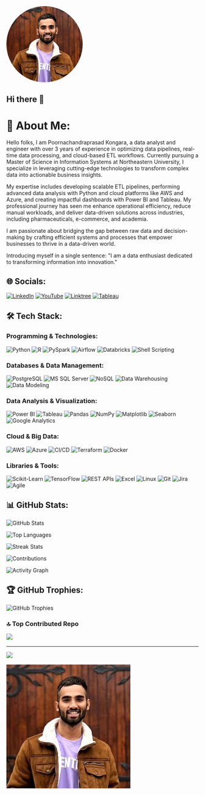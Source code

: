<p align="left">
  <img src="https://github.com/Poornachandra77/Poornachandra77/blob/main/mine.jpeg" alt="Your Image" width="200" style="border-radius:50%">
</p>

## Hi there 👋

# 💫 About Me:
Hello folks,
I am Poornachandraprasad Kongara, a data analyst and engineer with over 3 years of experience in optimizing data pipelines, real-time data processing, and cloud-based ETL workflows. Currently pursuing a Master of Science in Information Systems at Northeastern University, I specialize in leveraging cutting-edge technologies to transform complex data into actionable business insights.

My expertise includes developing scalable ETL pipelines, performing advanced data analysis with Python and cloud platforms like AWS and Azure, and creating impactful dashboards with Power BI and Tableau. My professional journey has seen me enhance operational efficiency, reduce manual workloads, and deliver data-driven solutions across industries, including pharmaceuticals, e-commerce, and academia.

I am passionate about bridging the gap between raw data and decision-making by crafting efficient systems and processes that empower businesses to thrive in a data-driven world.

Introducing myself in a single sentence:
"I am a data enthusiast dedicated to transforming information into innovation."


## 🌐 Socials:
[![LinkedIn](https://img.shields.io/badge/LinkedIn-%230077B5.svg?logo=linkedin&logoColor=white)](https://www.linkedin.com/in/poornachandra-kongara/) 
[![YouTube](https://img.shields.io/badge/YouTube-%23FF0000.svg?logo=YouTube&logoColor=white)](https://www.youtube.com/@chandukongara7) 
[![Linktree](https://img.shields.io/badge/Linktree-%23e14c7b.svg?logo=Linktree&logoColor=white)](https://linktr.ee/poornachandrakongara)
[![Tableau](https://img.shields.io/badge/Tableau-%23E97627.svg?logo=Tableau&logoColor=white)](https://public.tableau.com/app/profile/poornachandraprasad.kongara/vizzes)


## 🛠️ Tech Stack:

### Programming & Technologies:
![Python](https://img.shields.io/badge/Python-3776AB?style=flat&logo=python&logoColor=white)
![R](https://img.shields.io/badge/R-276DC3?style=flat&logo=r&logoColor=white)
![PySpark](https://img.shields.io/badge/PySpark-E25A1C?style=flat&logo=apache-spark&logoColor=white)
![Airflow](https://img.shields.io/badge/Airflow-017CEE?style=flat&logo=apache-airflow&logoColor=white)
![Databricks](https://img.shields.io/badge/Databricks-FF3621?style=flat&logo=databricks&logoColor=white)
![Shell Scripting](https://img.shields.io/badge/Shell_Scripting-4EAA25?style=flat&logo=gnu-bash&logoColor=white)

### Databases & Data Management:
![PostgreSQL](https://img.shields.io/badge/PostgreSQL-336791?style=flat&logo=postgresql&logoColor=white)
![MS SQL Server](https://img.shields.io/badge/MS_SQL_Server-CC2927?style=flat&logo=microsoft-sql-server&logoColor=white)
![NoSQL](https://img.shields.io/badge/NoSQL-7B1213?style=flat)
![Data Warehousing](https://img.shields.io/badge/Data_Warehousing-0066CC?style=flat)
![Data Modeling](https://img.shields.io/badge/Data_Modeling-008C8C?style=flat)

### Data Analysis & Visualization:
![Power BI](https://img.shields.io/badge/Power_BI-F2C811?style=flat&logo=powerbi&logoColor=black)
![Tableau](https://img.shields.io/badge/Tableau-E97627?style=flat&logo=tableau&logoColor=white)
![Pandas](https://img.shields.io/badge/Pandas-150458?style=flat&logo=pandas&logoColor=white)
![NumPy](https://img.shields.io/badge/NumPy-013243?style=flat&logo=numpy&logoColor=white)
![Matplotlib](https://img.shields.io/badge/Matplotlib-013243?style=flat&logo=python&logoColor=white)
![Seaborn](https://img.shields.io/badge/Seaborn-0078D4?style=flat)
![Google Analytics](https://img.shields.io/badge/Google_Analytics-E37400?style=flat&logo=google-analytics&logoColor=white)

### Cloud & Big Data:
![AWS](https://img.shields.io/badge/AWS-232F3E?style=flat&logo=amazon-aws&logoColor=white)
![Azure](https://img.shields.io/badge/Azure-0078D4?style=flat&logo=microsoft-azure&logoColor=white)
![CI/CD](https://img.shields.io/badge/CI/CD-2C8EBB?style=flat)
![Terraform](https://img.shields.io/badge/Terraform-623CE4?style=flat&logo=terraform&logoColor=white)
![Docker](https://img.shields.io/badge/Docker-2496ED?style=flat&logo=docker&logoColor=white)

### Libraries & Tools:
![Scikit-Learn](https://img.shields.io/badge/Scikit--Learn-F7931E?style=flat&logo=scikit-learn&logoColor=white)
![TensorFlow](https://img.shields.io/badge/TensorFlow-FF6F00?style=flat&logo=tensorflow&logoColor=white)
![REST APIs](https://img.shields.io/badge/REST_APIs-FF6D00?style=flat)
![Excel](https://img.shields.io/badge/Excel-217346?style=flat&logo=microsoft-excel&logoColor=white)
![Linux](https://img.shields.io/badge/Linux-FCC624?style=flat&logo=linux&logoColor=black)
![Git](https://img.shields.io/badge/Git-F05032?style=flat&logo=git&logoColor=white)
![Jira](https://img.shields.io/badge/Jira-0052CC?style=flat&logo=jira&logoColor=white)
![Agile](https://img.shields.io/badge/Agile-5D4E8A?style=flat)

## 📊 GitHub Stats:

![GitHub Stats](https://github-readme-stats.vercel.app/api?username=Poornachandra77&show_icons=true&theme=radical)

![Top Languages](https://github-readme-stats.vercel.app/api/top-langs/?username=Poornachandra77&layout=compact&theme=radical)

![Streak Stats](https://github-readme-streak-stats.herokuapp.com/?user=Poornachandra77&theme=radical)

![Contributions](https://github-profile-summary-cards.vercel.app/api/cards/profile-details?username=Poornachandra77&theme=radical)

![Activity Graph](https://github-readme-activity-graph.vercel.app/graph?username=Poornachandra77&theme=radical&hide_border=true)

## 🏆 GitHub Trophies:
![GitHub Trophies](https://github-profile-trophy.vercel.app/?username=Poornachandra77&theme=radical&no-frame=true&margin-w=15)

### 🔝 Top Contributed Repo
![](https://github-contributor-stats.vercel.app/api?username=Poornachandra77&limit=5&theme=dark&combine_all_yearly_contributions=true)

---
[![](https://visitcount.itsvg.in/api?id=Poornachandra77&icon=0&color=0)](https://visitcount.itsvg.in)

![Alt Text](https://github.com/Poornachandra77/Poornachandra77/blob/main/mine.jpeg)


<!-- Proudly created with GPRM ( https://gprm.itsvg.in ) -->
